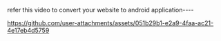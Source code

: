 refer this video to convert your website to android application----

https://github.com/user-attachments/assets/051b29b1-e2a9-4faa-ac21-4e17eb4d5759
